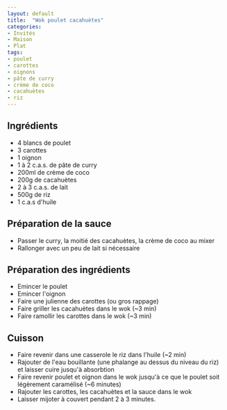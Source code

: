 ```yaml
---
layout: default
title:  "Wok poulet cacahuètes"
categories:
- Invités
- Maison
- Plat
tags:
- poulet
- carottes
- oignons
- pâte de curry
- crème de coco
- cacahuètes
- riz
---
```


## Ingrédients

- 4 blancs de poulet
- 3 carottes
- 1 oignon
- 1 à 2 c.a.s. de pâte de curry
- 200ml de crème de coco
- 200g de cacahuètes
- 2 à 3 c.a.s. de lait
- 500g de riz
- 1 c.a.s d'huile

## Préparation de la sauce

- Passer le curry, la moitié des cacahuètes, la crème de coco au mixer
- Rallonger avec un peu de lait si nécessaire

## Préparation des ingrédients

- Emincer le poulet
- Emincer l'oignon
- Faire une julienne des carottes (ou gros rappage)
- Faire griller les cacahuètes dans le wok (~3 min)
- Faire ramollir les carottes dans le wok (~3 min)

## Cuisson

- Faire revenir dans une casserole le riz dans l'huile (~2 min)
- Rajouter de l'eau bouillante (une phalange au dessus du niveau du riz) et laisser cuire jusqu'à absorbtion
- Faire revenir poulet et oignon dans le wok jusqu'à ce que le poulet soit légèrement caramélisé (~6 minutes)
- Rajouter les carottes, les cacahuètes et la sauce dans le wok
- Laisser mijoter à couvert pendant 2 à 3 minutes.
